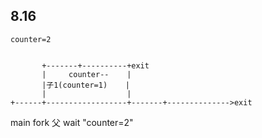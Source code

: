 ## 8.16

    counter=2


           +-------+----------+exit
           |     counter--    |
           |子1(counter=1)    |
           |                  |
    +------+------------------+-------+-------------->exit
   main   fork  父           wait   "counter=2"
